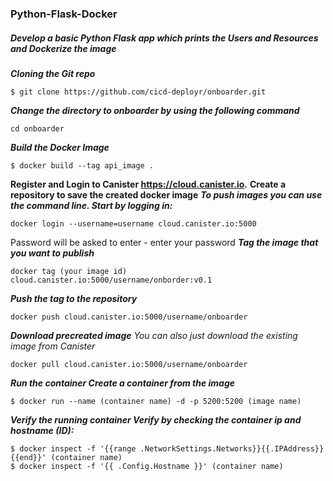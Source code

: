 ### Python-Flask-Docker 
##### Develop a basic Python Flask app which prints the Users and Resources and Dockerize the image

**_Cloning the Git repo_**
```
$ git clone https://github.com/cicd-deployr/onboarder.git
```
**_Change the directory to onboarder by using the following command_**
```
cd onboarder
```
**_Build the Docker Image_**
```
$ docker build --tag api_image .
```
**Register and Login to Canister https://cloud.canister.io.**
**Create a repository to save the created docker image**
**_To push images you can use the command line. Start by logging in:_**
```
docker login --username=username cloud.canister.io:5000
```
Password will be asked to enter - enter your password
**_Tag the image that you want to publish_**
```
docker tag (your image id) cloud.canister.io:5000/username/onborder:v0.1
```
**_Push the tag to the repository_**
```
docker push cloud.canister.io:5000/username/onboarder
```
**_Download precreated image_**
_You can also just download the existing image from Canister_
```
docker pull cloud.canister.io:5000/username/onboarder
```
**_Run the container Create a container from the image_**
```
$ docker run --name (container name) -d -p 5200:5200 (image name)
```
**_Verify the running container Verify by checking the container ip and hostname (ID):_**
```
$ docker inspect -f '{{range .NetworkSettings.Networks}}{{.IPAddress}}{{end}}' (container name)
$ docker inspect -f '{{ .Config.Hostname }}' (container name)
```
